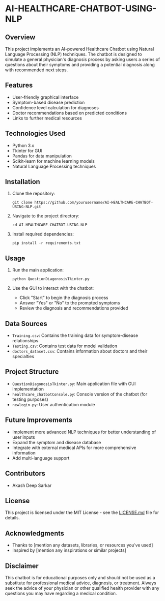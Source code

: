 # AI-HEALTHCARE-CHATBOT-USING-NLP


## Overview

This project implements an AI-powered Healthcare Chatbot using Natural Language Processing (NLP) techniques. The chatbot is designed to simulate a general physician's diagnosis process by asking users a series of questions about their symptoms and providing a potential diagnosis along with recommended next steps.

## Features

- User-friendly graphical interface
- Symptom-based disease prediction
- Confidence level calculation for diagnoses
- Doctor recommendations based on predicted conditions
- Links to further medical resources

## Technologies Used

- Python 3.x
- Tkinter for GUI
- Pandas for data manipulation
- Scikit-learn for machine learning models
- Natural Language Processing techniques

## Installation

1. Clone the repository:
   ```
   git clone https://github.com/yourusername/AI-HEALTHCARE-CHATBOT-USING-NLP.git
   ```

2. Navigate to the project directory:
   ```
   cd AI-HEALTHCARE-CHATBOT-USING-NLP
   ```

3. Install required dependencies:
   ```
   pip install -r requirements.txt
   ```

## Usage

1. Run the main application:
   ```
   python QuestionDiagonosisTkinter.py
   ```

2. Use the GUI to interact with the chatbot:
   - Click "Start" to begin the diagnosis process
   - Answer "Yes" or "No" to the prompted symptoms
   - Review the diagnosis and recommendations provided

## Data Sources

- `Training.csv`: Contains the training data for symptom-disease relationships
- `Testing.csv`: Contains test data for model validation
- `doctors_dataset.csv`: Contains information about doctors and their specialties

## Project Structure

- `QuestionDiagonosisTkinter.py`: Main application file with GUI implementation
- `healthcare_chatbotConsole.py`: Console version of the chatbot (for testing purposes)
- `newlogin.py`: User authentication module

## Future Improvements

- Implement more advanced NLP techniques for better understanding of user inputs
- Expand the symptom and disease database
- Integrate with external medical APIs for more comprehensive information
- Add multi-language support

## Contributors

- Akash Deep Sarkar

## License

This project is licensed under the MIT License - see the [LICENSE.md](LICENSE.md) file for details.

## Acknowledgments

- Thanks to [mention any datasets, libraries, or resources you've used]
- Inspired by [mention any inspirations or similar projects]

## Disclaimer

This chatbot is for educational purposes only and should not be used as a substitute for professional medical advice, diagnosis, or treatment. Always seek the advice of your physician or other qualified health provider with any questions you may have regarding a medical condition.